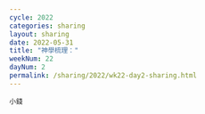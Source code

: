 ```yaml
---
cycle: 2022
categories: sharing
layout: sharing
date: 2022-05-31
title: "神學梳理："
weekNum: 22
dayNum: 2
permalink: /sharing/2022/wk22-day2-sharing.html
---
```


[](https://eccseattle.github.io/media/sharing/2022/wk022/2022-05-31-bin.m4a)

`小錢`
